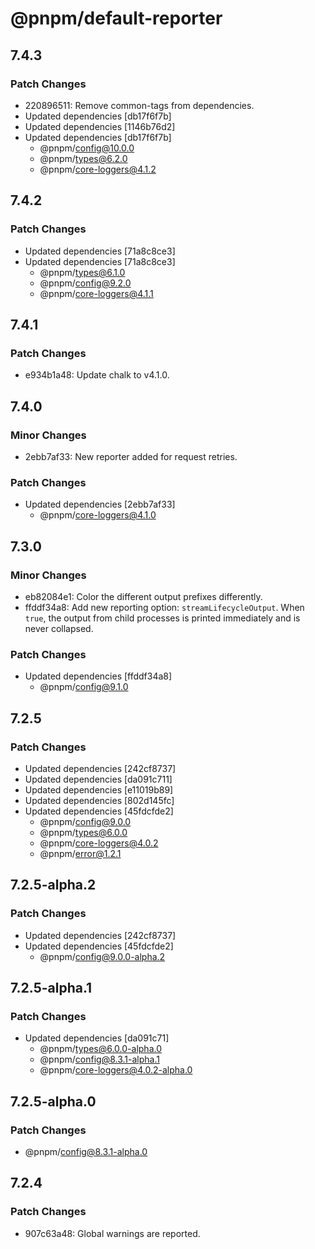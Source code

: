 # @pnpm/default-reporter

## 7.4.3

### Patch Changes

- 220896511: Remove common-tags from dependencies.
- Updated dependencies [db17f6f7b]
- Updated dependencies [1146b76d2]
- Updated dependencies [db17f6f7b]
  - @pnpm/config@10.0.0
  - @pnpm/types@6.2.0
  - @pnpm/core-loggers@4.1.2

## 7.4.2

### Patch Changes

- Updated dependencies [71a8c8ce3]
- Updated dependencies [71a8c8ce3]
  - @pnpm/types@6.1.0
  - @pnpm/config@9.2.0
  - @pnpm/core-loggers@4.1.1

## 7.4.1

### Patch Changes

- e934b1a48: Update chalk to v4.1.0.

## 7.4.0

### Minor Changes

- 2ebb7af33: New reporter added for request retries.

### Patch Changes

- Updated dependencies [2ebb7af33]
  - @pnpm/core-loggers@4.1.0

## 7.3.0

### Minor Changes

- eb82084e1: Color the different output prefixes differently.
- ffddf34a8: Add new reporting option: `streamLifecycleOutput`. When `true`, the output from child processes is printed immediately and is never collapsed.

### Patch Changes

- Updated dependencies [ffddf34a8]
  - @pnpm/config@9.1.0

## 7.2.5

### Patch Changes

- Updated dependencies [242cf8737]
- Updated dependencies [da091c711]
- Updated dependencies [e11019b89]
- Updated dependencies [802d145fc]
- Updated dependencies [45fdcfde2]
  - @pnpm/config@9.0.0
  - @pnpm/types@6.0.0
  - @pnpm/core-loggers@4.0.2
  - @pnpm/error@1.2.1

## 7.2.5-alpha.2

### Patch Changes

- Updated dependencies [242cf8737]
- Updated dependencies [45fdcfde2]
  - @pnpm/config@9.0.0-alpha.2

## 7.2.5-alpha.1

### Patch Changes

- Updated dependencies [da091c71]
  - @pnpm/types@6.0.0-alpha.0
  - @pnpm/config@8.3.1-alpha.1
  - @pnpm/core-loggers@4.0.2-alpha.0

## 7.2.5-alpha.0

### Patch Changes

- @pnpm/config@8.3.1-alpha.0

## 7.2.4

### Patch Changes

- 907c63a48: Global warnings are reported.
